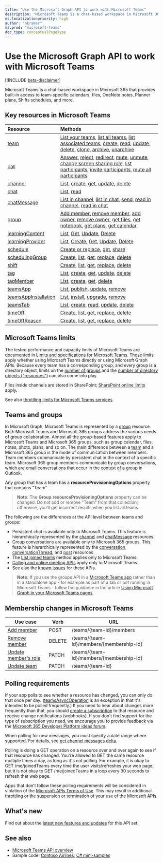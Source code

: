 ```yaml
---
title: "Use the Microsoft Graph API to work with Microsoft Teams"
description: "Microsoft Teams is a chat-based workspace in Microsoft 365 that provides built-in access to team-specific calendars, files, OneNote notes, Planner plans, and more."
ms.localizationpriority: high
author: "nkramer"
ms.prod: "microsoft-teams"
doc_type: conceptualPageType
---
```


# Use the Microsoft Graph API to work with Microsoft Teams

[!INCLUDE [beta-disclaimer](../../includes/beta-disclaimer.md)]

Microsoft Teams is a chat-based workspace in Microsoft 365 that provides built-in access to team-specific calendars, files, OneNote notes, Planner plans, Shifts schedules, and more.

## Key resources in Microsoft Teams

| Resource | Methods |
|:---------------|:--------|
|[team](../resources/team.md)| [List your teams](../api/user-list-joinedteams.md), [list all teams](/graph/teams-list-all-teams), [list associated teams](../api/associatedteaminfo-list.md), [create](../api/team-put-teams.md), [read](../api/team-get.md), [update](../api/team-update.md), [delete](../api/group-delete.md), [clone](../api/team-clone.md), [archive](../api/team-archive.md), [unarchive](../api/team-unarchive.md) |
|[call](../resources/call.md)| [Answer](../api/call-answer.md), [reject](../api/call-reject.md), [redirect](../api/call-redirect.md), [mute](../api/call-mute.md), [unmute](../api/call-unmute.md), [change screen sharing role](../api/call-changescreensharingrole.md), [list participants](../api/call-list-participants.md), [invite participants](../api/participant-invite.md), [mute all participants](../api/participant-muteall.md) |
|[channel](../resources/channel.md)|[List](../api/channel-list.md), [create](../api/channel-post.md), [get](../api/channel-get.md), [update](../api/channel-patch.md), [delete](../api/channel-delete.md)|
|[chat](../resources/chat.md)| [List](../api/chat-list.md), [read](../api/chat-get.md)
|[chatMessage](../resources/chatmessage.md)| [List in channel](../api/channel-list-messages.md), [list in chat](../api/chat-list-messages.md), [send](../api/chatmessage-post.md), [read in channel](../api/chatmessage-get.md), [read in chat](../api/chatmessage-get.md)|
|[group](../resources/group.md)| [Add member](../api/group-post-members.md), [remove member](../api/group-delete-members.md), [add owner](../api/group-post-owners.md), [remove owner](../api/group-delete-owners.md), [get files](drive.md), [get notebook](../resources/notebook.md), [get plans](plannergroup.md), [get calendar](event.md) |
|[learningContent](learningcontent.md) | [List](../api/learningprovider-list-learningcontents.md), [Get](../api/learningcontent-get.md), [Update](../api/learningcontent-update.md), [Delete](../api/learningprovider-delete-learningcontents.md) |
|[learningProvider](learningprovider.md) | [List](../api/employeeexperience-list-learningproviders.md), [Create](../api/employeeexperience-post-learningproviders.md), [Get](../api/learningprovider-get.md), [Update](../api/learningprovider-update.md), [Delete](../api/employeeexperience-delete-learningproviders.md) |
|[schedule](../resources/schedule.md)| [Create or replace](../api/team-put-schedule.md), [get](../api/schedule-get.md), [share](../api/schedule-share.md) |
|[schedulingGroup](../resources/schedulinggroup.md)| [Create](../api/schedule-post-schedulinggroups.md), [list](../api/schedule-list-schedulinggroups.md), [get](../api/schedulinggroup-get.md), [replace](../api/schedulinggroup-put.md), [delete](../api/schedulinggroup-delete.md) |
|[shift](../resources/shift.md)| [Create](../api/schedule-post-shifts.md), [list](../api/schedule-list-shifts.md), [get](../api/shift-get.md), [replace](../api/shift-put.md), [delete](../api/shift-delete.md) |
|[tag](../resources/teamworkTag.md)|[List](../api/teamworkTag-list.md), [create](../api/teamworkTag-post.md), [get](../api/teamworkTag-get.md), [update](../api/teamworkTag-update.md), [delete](../api/teamworkTag-delete.md)|
|[tagMember](../resources/teamworkTagMember.md)|[List](../api/teamworkTagMember-list.md), [create](../api/teamworkTagMember-post.md), [get](../api/teamworkTagMember-get.md), [delete](../api/teamworkTagMember-delete.md)|
|[teamsApp](../resources/teamsapp.md)|[List](../api/appcatalogs-list-teamsapps.md), [publish](../api/teamsapp-publish.md), [update](../api/teamsapp-update.md), [remove](../api/teamsapp-delete.md)|
|[teamsAppInstallation](../resources/teamsappinstallation.md)| [List](../api/team-list-installedapps.md), [install](../api/team-post-installedapps.md), [upgrade](../api/team-delete-installedapps.md), [remove](../api/team-delete-installedapps.md) |
|[teamsTab](../resources/teamstab.md) |[List](../api/channel-list-tabs.md), [create](../api/channel-post-tabs.md), [read](../api/channel-get-tabs.md), [update](../api/channel-patch-tabs.md), [delete](../api/channel-delete-tabs.md) |
|[timeOff](../resources/timeoff.md)| [Create](../api/schedule-post-timesoff.md), [list](../api/schedule-list-timesoff.md), [get](../api/timeoff-get.md), [replace](../api/timeoff-put.md), [delete](../api/timeoff-delete.md) |
|[timeOffReason](../resources/timeoffreason.md)| [Create](../api/schedule-post-timeoffreasons.md), [list](../api/schedule-list-timeoffreasons.md), [get](../api/timeoffreason-get.md), [replace](../api/timeoffreason-put.md), [delete](../api/timeoffreason-delete.md) |

## Microsoft Teams limits

The tested performance and capacity limits of Microsoft Teams are documented in
[Limits and specifications for Microsoft Teams](/microsoftteams/limits-specifications-teams).
These limits apply whether using Microsoft Teams directly or using Microsoft Graph APIs.
Because every team has a corresponding group, and every group is a directory object,
limits on the [number of groups](/microsoft-365/admin/create-groups/office-365-groups#group-limits)
and the [number of directory objects ("resources")](/azure/active-directory/users-groups-roles/directory-service-limits-restrictions)
can also come into play.

Files inside channels are stored in SharePoint; [SharePoint online limits](/office365/servicedescriptions/sharepoint-online-service-description/sharepoint-online-limits) apply.

See also [throttling limits for Microsoft Teams services](/graph/throttling#microsoft-teams-service-limits).

## Teams and groups

In Microsoft Graph, Microsoft Teams is represented by a [group](../resources/group.md) resource. Both Microsoft Teams and Microsoft 365 groups address the various needs of group collaboration. Almost all the group-based features apply to Microsoft Teams and Microsoft 365 groups, such as group calendar, files, notes, photo, plans, and so on. The main difference between a [team](team.md) and a Microsoft 365 group is the mode of communication between members. Team members communicate by persistent chat in the context of a specific team. Microsoft 365 group members communicate by group conversations, which are email conversations that occur in the context of a group in Outlook.

Any group that has a team has a **resourceProvisioningOptions** property that contains "Team".

>**Note:** The **Group.resourceProvisioningOptions** property can be changed.
Do not add or remove "Team" from that collection;
otherwise, you'll get incorrect results when you list all teams.

The following are the differences at the API level between teams and groups:

- Persistent chat is available only to Microsoft Teams. This feature is hierarchically represented by the [channel](../resources/channel.md) and [chatMessage](../resources/chatmessage.md) resources.
- Group conversations are available only to Microsoft 365 groups. This feature is hierarchically represented by the [conversation](../resources/conversation.md), [conversationThread](../resources/conversationthread.md), and [post](../resources/post.md) resources.
- The [List joined teams](../api/user-list-joinedteams.md) method applies only to Microsoft Teams.
- [Calling and online meeting APIs](./communications-api-overview.md) apply only to Microsoft Teams.
- See also the [known issues](/graph/known-issues) for these APIs.

>**Note:** If you use the groups API in a [Microsoft Teams app](/microsoftteams/platform/#apps-in-microsoft-teams) rather than in a standalone app - for example as part of a tab or bot running in Microsoft Teams - follow the guidance in the article [Using Microsoft Graph in your Microsoft Teams pages](/microsoftteams/platform/resources/microsoft-graph).

## Membership changes in Microsoft Teams

| Use case      | Verb      | URL |
| ------------------------------------- | ------------------------------------------------------------ | ------------------------------------------------------------ |
| [Add member](../api/team-post-members.md)	| POST	    | /teams/{team-id}/members  |
| [Remove member](../api/team-delete-members.md)	| DELETE	| /teams/{team-id}/members/{membership-id} |
| [Update member's role](../api/team-update-members.md)	| PATCH	| /teams/{team-id}/members/{membership-id} |
| [Update team](../api/team-update.md)	| PATCH     | /teams/{team-id} |

## Polling requirements

If your app polls to see whether a resource has changed, you can only do that once per day.
([teamsAsyncOperation](teamsasyncoperation.md) is an exception in that it's intended to be polled frequently.)
If you need to hear about changes more frequently than that, you should [create a subscription](../api/subscription-post-subscriptions.md) to that resource and receive change notifications (webhooks).
If you don't find support for the type of subscription you need, we encourage you to provide feedback via the [Microsoft 365 Developer Platform ideas forum](https://techcommunity.microsoft.com/t5/microsoft-365-developer-platform/idb-p/Microsoft365DeveloperPlatform/label-name/Microsoft%20Graph).

When polling for new messages, you must specify a date range where supported. For details, see [get channel messages delta](../api/chatmessage-delta.md).

Polling is doing a GET operation on a resource over and over again to see if that resource has changed.
You're allowed to GET the same resource multiple times a day, as long as it's not polling.
For example, it is okay to GET /me/joinedTeams every time the user visits/refreshes your web page,
but it is not okay to GET /me/joinedTeams in a loop every 30 seconds to refresh that web page.

Apps that don't follow these polling requirements will be considered in violation of the
[Microsoft APIs Terms of Use](/legal/microsoft-apis/terms-of-use). This may result in additional [throttling](/graph/throttling)
or the suspension or termination of your use of the Microsoft APIs.

## What's new
Find out about the [latest new features and updates](/graph/whats-new-overview) for this API set.

## See also

- [Microsoft Teams API overview](/graph/teams-concept-overview)
- Sample code: [Contoso Airlines](https://github.com/microsoftgraph/contoso-airlines-teams-sample), [C# mini-samples](https://github.com/microsoftgraph/csharp-teams-sample-graph)
